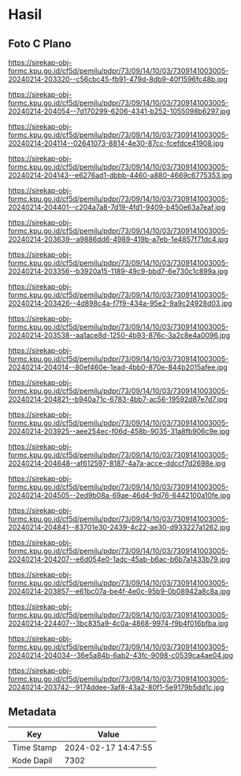 # Hasil

## Foto C Plano

https://sirekap-obj-formc.kpu.go.id/cf5d/pemilu/pdpr/73/09/14/10/03/7309141003005-20240214-203320--c56cbc45-fb91-479d-8db9-40f1596fc48b.jpg

https://sirekap-obj-formc.kpu.go.id/cf5d/pemilu/pdpr/73/09/14/10/03/7309141003005-20240214-204054--7d170299-6206-4341-b252-1055098b6297.jpg

https://sirekap-obj-formc.kpu.go.id/cf5d/pemilu/pdpr/73/09/14/10/03/7309141003005-20240214-204114--02641073-8814-4e30-87cc-fcefdce41908.jpg

https://sirekap-obj-formc.kpu.go.id/cf5d/pemilu/pdpr/73/09/14/10/03/7309141003005-20240214-204143--e6276ad1-dbbb-4460-a880-4669c6775353.jpg

https://sirekap-obj-formc.kpu.go.id/cf5d/pemilu/pdpr/73/09/14/10/03/7309141003005-20240214-204401--c204a7a8-7d19-4fd1-9409-b450e63a7eaf.jpg

https://sirekap-obj-formc.kpu.go.id/cf5d/pemilu/pdpr/73/09/14/10/03/7309141003005-20240214-203639--a9886dd6-4989-419b-a7eb-1e4857f71dc4.jpg

https://sirekap-obj-formc.kpu.go.id/cf5d/pemilu/pdpr/73/09/14/10/03/7309141003005-20240214-203356--b3920a15-1189-49c9-bbd7-6e730c1c899a.jpg

https://sirekap-obj-formc.kpu.go.id/cf5d/pemilu/pdpr/73/09/14/10/03/7309141003005-20240214-203426--4d898c4a-f7f9-434a-95e2-9a9c24928d03.jpg

https://sirekap-obj-formc.kpu.go.id/cf5d/pemilu/pdpr/73/09/14/10/03/7309141003005-20240214-203538--aa1ace8d-1250-4b93-876c-3a2c8e4a0096.jpg

https://sirekap-obj-formc.kpu.go.id/cf5d/pemilu/pdpr/73/09/14/10/03/7309141003005-20240214-204014--80ef460e-1ead-4bb0-870e-844b2015afee.jpg

https://sirekap-obj-formc.kpu.go.id/cf5d/pemilu/pdpr/73/09/14/10/03/7309141003005-20240214-204821--b940a71c-6783-4bb7-ac56-19592d87e7d7.jpg

https://sirekap-obj-formc.kpu.go.id/cf5d/pemilu/pdpr/73/09/14/10/03/7309141003005-20240214-203925--aee254ec-f06d-458b-9035-31a8fb906c9e.jpg

https://sirekap-obj-formc.kpu.go.id/cf5d/pemilu/pdpr/73/09/14/10/03/7309141003005-20240214-204648--af612597-8187-4a7a-acce-ddccf7d2698e.jpg

https://sirekap-obj-formc.kpu.go.id/cf5d/pemilu/pdpr/73/09/14/10/03/7309141003005-20240214-204505--2ed9b08a-69ae-46d4-9d76-6442100a10fe.jpg

https://sirekap-obj-formc.kpu.go.id/cf5d/pemilu/pdpr/73/09/14/10/03/7309141003005-20240214-204841--83701e30-2439-4c22-ae30-d933227a1262.jpg

https://sirekap-obj-formc.kpu.go.id/cf5d/pemilu/pdpr/73/09/14/10/03/7309141003005-20240214-204207--e6d054e0-1adc-45ab-b6ac-b6b7a1433b79.jpg

https://sirekap-obj-formc.kpu.go.id/cf5d/pemilu/pdpr/73/09/14/10/03/7309141003005-20240214-203857--e61bc07a-be4f-4e0c-95b9-0b08942a8c8a.jpg

https://sirekap-obj-formc.kpu.go.id/cf5d/pemilu/pdpr/73/09/14/10/03/7309141003005-20240214-224407--3bc835a9-4c0a-4868-9974-f9b4f016bfba.jpg

https://sirekap-obj-formc.kpu.go.id/cf5d/pemilu/pdpr/73/09/14/10/03/7309141003005-20240214-204034--36e5a84b-6ab2-43fc-9098-c0539ca4ae04.jpg

https://sirekap-obj-formc.kpu.go.id/cf5d/pemilu/pdpr/73/09/14/10/03/7309141003005-20240214-203742--9174ddee-3af8-43a2-80f1-5e9179b5dd1c.jpg


## Metadata

| Key        | Value               |
| ---------- | ------------------- |
| Time Stamp | 2024-02-17 14:47:55 |
| Kode Dapil | 7302                |



